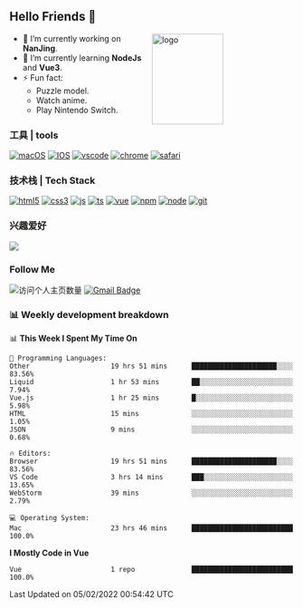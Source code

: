 ## Hello Friends 👋

<img src="https://github-readme-stats.vercel.app/api?username=Eugeniocode&show_icons=true&theme=vue" alt="logo" height="160" align="right" width="50%" />

- 🔭 I’m currently working on **NanJing**.
- 🌱 I’m currently learning **NodeJs** and **Vue3**.
- ⚡ Fun fact: 
  - Puzzle model.
  - Watch anime.
  - Play Nintendo Switch.



### 工具 | tools

[![macOS](https://img.shields.io/badge/PC-Macbookpro-success?style=flat-square&logo=apple&logoColor=ffffff)]()
[![IOS](https://img.shields.io/badge/MOBILE-iPhone-ff69b4?style=flat-square&logo=apple&logoColor=ffffff)]()
[![vscode](https://img.shields.io/badge/IED-Visual%20Studio%20Code-blue?style=flat-square&logo=visualstudiocode&logoColor=ffffff)]()
[![chrome](https://img.shields.io/badge/BROWSER-Chrome-orange?style=flat-square&logo=googlechrome&logoColor=ffffff)]()
[![safari](https://img.shields.io/badge/BROWSER-Safari-yellow?style=flat-square&logo=safari&logoColor=ffffff)]()

### 技术栈 | Tech Stack
[![html5](https://img.shields.io/badge/-HTML5-F16528?style=flat-square&logo=html5&logoColor=ffffff)]()
[![css3](https://img.shields.io/badge/-CSS3-3699D5?style=flat-square&logo=css3&logoColor=ffffff)]()
[![js](https://img.shields.io/badge/-Javascript-F0DA50?style=flat-square&logo=javascript&logoColor=ffffff)]()
[![ts](https://img.shields.io/badge/-Typescript-083061?style=flat-square&logo=typescript&logoColor=ffffff)]()
[![vue](https://img.shields.io/badge/-Vue.js-3DB784?style=flat-square&logo=vuedotjs&logoColor=ffffff)]()
[![npm](https://img.shields.io/badge/-NPM-CD3939?style=flat-square&logo=npm&logoColor=ffffff)]()
[![node](https://img.shields.io/badge/-Node.js-80BD00?style=flat-square&logo=nodedotjs&logoColor=ffffff)]()
[![git](https://img.shields.io/badge/-Git-F05133?style=flat-square&logo=git&logoColor=ffffff)]()

### 兴趣爱好

![](https://img.shields.io/badge/-Nintendo%20Switch-e60012?style=flat-square&logo=nintendo%20switch&logoColor=ffffff)

### Follow Me
![访问个人主页数量](https://komarev.com/ghpvc/?username=Eugeniocode&color=blue)
[![Gmail Badge](https://img.shields.io/badge/mail-eugeniocode@yeah.net-blue?style=flat&logo=Gmail&logoColor=white&link=mailto:eugeniocode@yeah.net)](mailto:eugeniocode@yeah.net)


### 📊 Weekly development breakdown
<!--START_SECTION:waka-->
📊 **This Week I Spent My Time On** 

```text
💬 Programming Languages: 
Other                    19 hrs 51 mins      █████████████████████░░░░   83.56% 
Liquid                   1 hr 53 mins        ██░░░░░░░░░░░░░░░░░░░░░░░   7.94% 
Vue.js                   1 hr 25 mins        █░░░░░░░░░░░░░░░░░░░░░░░░   5.98% 
HTML                     15 mins             ░░░░░░░░░░░░░░░░░░░░░░░░░   1.05% 
JSON                     9 mins              ░░░░░░░░░░░░░░░░░░░░░░░░░   0.68%

🔥 Editors: 
Browser                  19 hrs 51 mins      █████████████████████░░░░   83.56% 
VS Code                  3 hrs 14 mins       ███░░░░░░░░░░░░░░░░░░░░░░   13.65% 
WebStorm                 39 mins             ░░░░░░░░░░░░░░░░░░░░░░░░░   2.79%

💻 Operating System: 
Mac                      23 hrs 46 mins      █████████████████████████   100.0%

```

**I Mostly Code in Vue** 

```text
Vue                      1 repo              █████████████████████████   100.0%

```



 Last Updated on 05/02/2022 00:54:42 UTC
<!--END_SECTION:waka-->

